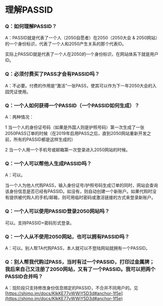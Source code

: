 # 理解PASSID

### **Q**：如何理解**PASSID**？

A：PASSID就是代表了一个人（2050自愿者）在2050（2050大会 & 2050网站）的一个身份标识，代表了一个人和2050产生关系的那个代表ID。

实际上PASSID就是代表了一个人在2050的一个身份标识，在网站体系下就是用户ID。

### **Q**：必须付费买了**PASS**才会有**PASSID**吗？

A：不必要。付费的作用是“激活”一张PASS，使其可以作为下一年2050大会的入园凭证使用。

### **Q**：一个人如何获得一个**PASSID**（一个**PASSID**如何生成）？

A：两种情况：

1 当一个人的身份证号码（如果是外国人则是护照号码）第一次生成了一张2050PASS订单的时候（在2019年启用PASS之后，直到2050网站重新开发之前，所有的PASSID都是这样生成的）

2 当一个人用一个手机号或邮箱第一次登录进入2050网站的时候。

### **Q**：一个人可以帮他人生成**PASSID**吗？

A：可以。

当一个人为他人代购PASS，输入身份证号/护照号码生成订单的同时，网站会查询该身份信息是否已经有PASSID。如没有，则自动创建一个新账户。如果代购时没有提供被代购人的手机/邮箱，则可用临时密码或激活链接的方式来登录新账户。

### **Q**：一个人可以使用**PASSID**登录**2050**网站吗？

可以。支持PASSID+密码形式登录。

### **Q**：一个人从不使用**2050**网站，也可以拥有**PASSID**吗？

A：可以。别人帮TA代购PASS，本人就可以不登陆网站就拥有一个PASSID。

### **Q**：别人帮我代购过**PASS**，当时有过一个**PASSID**，打印过金属牌；我后来自己又注册了**2050**网站，又有了一个**PASSID**。我可以把两个**PASSID**合并吗？

A：现阶段只支持修改身份信息绑定的PASSID，不合并不同用户的。见[https://shimo.im/docs/KlkKE77vWWiY5D3d#anchor-1f5e](https://shimo.im/docs/KlkKE77vWWiY5D3d#anchor-1f5e)